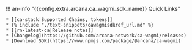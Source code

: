 !!! an-info "{{config.extra.arcana.ca_wagmi_sdk_name}} Quick Links"

    * [[ca-stack|Supported Chains, tokens]]
    * {% include "./text-snippets/cawagmisdkref_url.md" %}
    * [[rn-latest-ca|Release notes]]
    * [Changelog](https://github.com/arcana-network/ca-wagmi/releases)
    * [Download SDK](https://www.npmjs.com/package/@arcana/ca-wagmi)